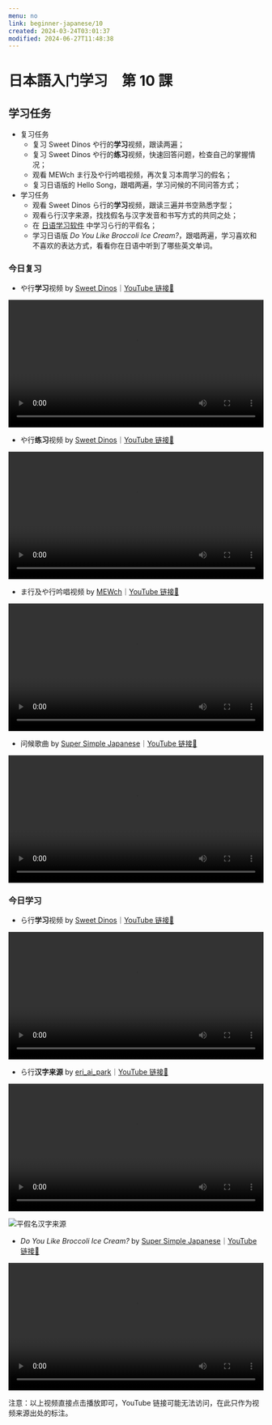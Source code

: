 ```yaml
---
menu: no
link: beginner-japanese/10
created: 2024-03-24T03:01:37
modified: 2024-06-27T11:48:38
---
```


# 日本語入门学习　第 10 課

## 学习任务

- 复习任务
	- 复习 Sweet Dinos や行的**学习**视频，跟读两遍；
	- 复习 Sweet Dinos や行的**练习**视频，快速回答问题，检查自己的掌握情况；
	- 观看 MEWch ま行及や行吟唱视频，再次复习本周学习的假名；
	- 复习日语版的 Hello Song，跟唱两遍，学习问候的不同问答方式；
- 学习任务
	- 观看 Sweet Dinos ら行的**学习**视频，跟读三遍并书空熟悉字型；
	- 观看ら行汉字来源，找找假名与汉字发音和书写方式的共同之处；
	- 在 [日语学习软件](https://minielephant.net/beginner-japanese/#apps) 中学习ら行的平假名；
	- 学习日语版 *Do You Like Broccoli Ice Cream?*，跟唱两遍，学习喜欢和不喜欢的表达方式，看看你在日语中听到了哪些英文单词。

### 今日复习

- や行**学习**视频 by [Sweet Dinos](https://www.youtube.com/@SweetDinos/videos)｜[YouTube 链接🔗](https://www.youtube.com/watch?v=QLqxQ85wLBo)

<video width="100%" height="auto" controls>
  <source src="https://mini-elephant-1318622621.cos.ap-chongqing.myqcloud.com/2024/07/03/learn-hiragana-alphabet-characters-lesson-8.mp4" type="video/mp4">
</video>

- や行**练习**视频 by [Sweet Dinos](https://www.youtube.com/@SweetDinos/videos)｜[YouTube 链接🔗](https://www.youtube.com/watch?v=JkQLVzym6jA)

<video width="100%" height="auto" controls>
  <source src="https://mini-elephant-1318622621.cos.ap-chongqing.myqcloud.com/2024/07/03/learn-hiragana-alphabet-characters-practice-8.mp4">
</video>

- ま行及や行吟唱视频 by [MEWch](https://www.youtube.com/@mewch3344)｜[YouTube 链接🔗](https://www.youtube.com/watch?v=Nmn4eGWYB5w)

<video width="100%" height="auto" controls>
  <source src="https://mini-elephant-1318622621.cos.ap-chongqing.myqcloud.com/2024/07/03/japanese-hiragana-alphabet-song-ma-ya-row.mp4" type="video/mp4">
</video>

- 问候歌曲 by [Super Simple Japanese](https://www.youtube.com/@supersimplejapanese)｜[YouTube 链接🔗](https://youtu.be/HuNYjvylUbs?si=9MZmKdSliZovSKxv)

<video width="100%" height="auto" controls>
  <source src="https://mini-elephant-1318622621.cos.ap-chongqing.myqcloud.com/2024/07/05/hello-song-japanese.mp4" type="video/mp4">
</video>

### 今日学习

- ら行**学习**视频 by [Sweet Dinos](https://www.youtube.com/@SweetDinos/videos)｜[YouTube 链接🔗](https://www.youtube.com/watch?v=Ogb5rRoXlOg)

<video width="100%" height="auto" controls>
  <source src="https://mini-elephant-1318622621.cos.ap-chongqing.myqcloud.com/2024/07/03/learn-hiragana-alphabet-characters-lesson-9.mp4" type="video/mp4">
</video>

- ら行**汉字来源** by [eri_ai_park](https://www.youtube.com/@eri_ai_park)｜[YouTube 链接🔗](https://www.youtube.com/watch?v=uOkAt48XWQY)

<video width="100%" height="auto" controls>
  <source src="https://mini-elephant-1318622621.cos.ap-chongqing.myqcloud.com/2024/07/03/ra-hiragana-kanji.mp4" type="video/mp4">
</video>

![平假名汉字来源](https://mini-elephant-1318622621.cos.ap-chongqing.myqcloud.com/2024/06/29/Hiragana_origin.svg)

- *Do You Like Broccoli Ice Cream?* by [Super Simple Japanese](https://www.youtube.com/@supersimplejapanese)｜[YouTube 链接🔗](https://youtu.be/HuNYjvylUbs?si=9MZmKdSliZovSKxv)

<video width="100%" height="auto" controls>
  <source src="https://mini-elephant-1318622621.cos.ap-chongqing.myqcloud.com/2024/07/06/do-you-like-broccoli-ice-cream.mp4" type="video/mp4">
</video>

<span class="caption">注意：以上视频直接点击播放即可，YouTube 链接可能无法访问，在此只作为视频来源出处的标注。</span>